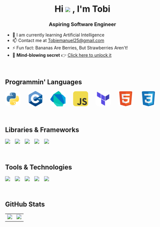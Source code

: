 <div align="center"> 
  <h1>Hi  <img src="https://em-content.zobj.net/source/microsoft-teams/363/waving-hand_1f44b.png" width="40px"/> , I'm Tobi</h1>
  <h3>Aspiring Software Engineer</h3>
</div>



- 🌱 I am currently learning Artificial Intelligence
- 📫 Contact me at Tobiemanuel25@gmail.com
- ⚡ Fun fact: Bananas Are Berries, But Strawberries Aren't!
- 🔗 **Mind-blowing secret** 👉 [Click here to unlock it](https://www.youtube.com/watch?v=dQw4w9WgXcQ)

<br> 

## Programmin' Languages
<p align="left"> 
  <img src="https://raw.githubusercontent.com/devicons/devicon/master/icons/python/python-original.svg" alt="Python" width="50" height="50" style="border-radius: 10px;"/>
  &nbsp;&nbsp;&nbsp;&nbsp;
  <img src="https://raw.githubusercontent.com/devicons/devicon/master/icons/cplusplus/cplusplus-original.svg" alt="C++" width="50" height="50" style="border-radius: 10px;"/>
  &nbsp;&nbsp;&nbsp;&nbsp;
  <img src="https://raw.githubusercontent.com/devicons/devicon/master/icons/dart/dart-original.svg" alt="Dart" width="50" height="50" style="border-radius: 10px;"/>
  &nbsp;&nbsp;&nbsp;&nbsp;
  <img src="https://raw.githubusercontent.com/devicons/devicon/master/icons/javascript/javascript-original.svg" alt="JavaScript" width="50" height="50" style="border-radius: 10px;"/>
  &nbsp;&nbsp;&nbsp;&nbsp; 
 <img src="https://raw.githubusercontent.com/devicons/devicon/master/icons/terraform/terraform-original.svg" alt="Terraform" width="50" height="50" style="border-radius: 10px;"/>
 &nbsp;&nbsp;&nbsp;&nbsp;
  <img src="https://raw.githubusercontent.com/devicons/devicon/master/icons/html5/html5-original.svg" alt="HTML5" width="50" height="50" style="border-radius: 10px;"/>
  &nbsp;&nbsp;&nbsp;&nbsp;
  <img src="https://raw.githubusercontent.com/devicons/devicon/master/icons/css3/css3-original.svg" alt="CSS3" width="50" height="50" style="border-radius: 10px;"/>&nbsp;&nbsp;  
</p>

<br> 

## Libraries & Frameworks
<p align="left">
  <img src="https://img.shields.io/badge/Flask-000000?style=for-the-badge&logo=flask&logoColor=white" />
  &nbsp;&nbsp;
  <img src="https://img.shields.io/badge/Vector STL-555555?style=for-the-badge" />
  &nbsp;&nbsp;
  <img src="https://img.shields.io/badge/NumPy-013243?style=for-the-badge&logo=numpy&logoColor=white" />
  &nbsp;&nbsp;
  <img src="https://img.shields.io/badge/scikit--learn-F7931E?style=for-the-badge&logo=scikitlearn&logoColor=white" />
  &nbsp;&nbsp;
  <img src="https://img.shields.io/badge/Matplotlib-11557C?style=for-the-badge&logo=matplotlib&logoColor=white" />
</p>

<br> 

## Tools & Technologies
<p align="left">
  <img src="https://img.shields.io/badge/Linux-FCC624?style=for-the-badge&logo=linux&logoColor=black" />
  &nbsp;&nbsp;
  <img src="https://img.shields.io/badge/GitHub-181717?style=for-the-badge&logo=github&logoColor=white" />
  &nbsp;&nbsp;
  <img src="https://img.shields.io/badge/Git-F05032?style=for-the-badge&logo=git&logoColor=white" />
  &nbsp;&nbsp;
  <img src="https://img.shields.io/badge/PyCharm-000000?style=for-the-badge&logo=pycharm&logoColor=white" />
  &nbsp;&nbsp;
  <img src="https://img.shields.io/badge/VISUAL_STUDIO_CODE-007ACC?style=for-the-badge&logo=visual-studio-code&logoColor=white" />
</p>

<br> 

## GitHub Stats

<table>
  <tr>
    <td>
      <img src="https://github-readme-streak-stats.herokuapp.com/?user=tobifotis&theme=github-dark" />
    </td>
    <td>
      <img src="https://github-readme-stats.vercel.app/api/top-langs/?username=tobifotis&layout=compact&theme=gruvbox" />
    </td>
  </tr>
</table>











